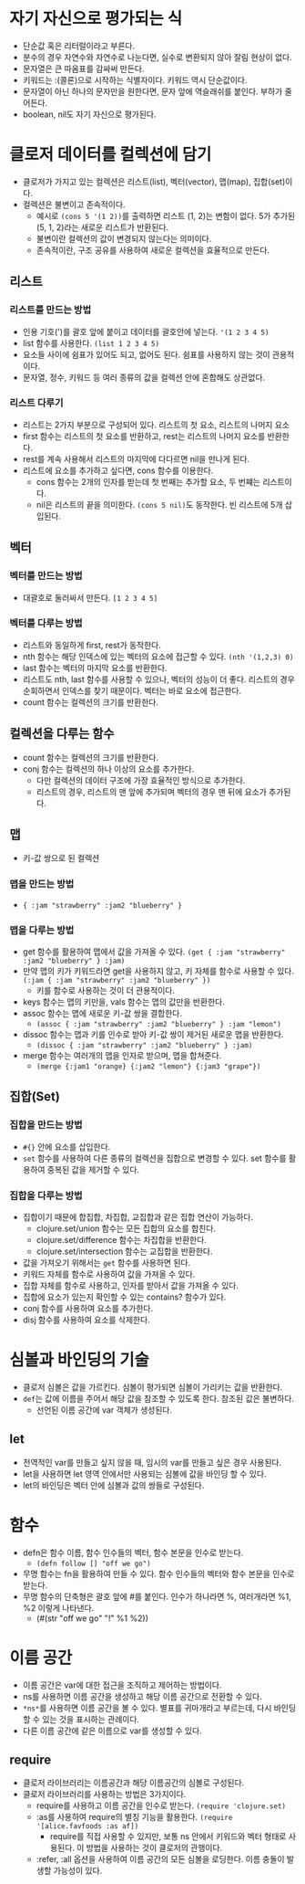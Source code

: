# 자기 자신으로 평가되는 식

- 단순값 혹은 리터럴이라고 부른다.
- 분수의 경우 자연수와 자연수로 나눈다면, 실수로 변환되지 않아 잘림 현상이 없다.
- 문자열은 큰 따옴표를 감싸써 만든다.
- 키워드는 :(콜론)으로 시작하는 식별자이다. 키워드 역시 단순값이다.
- 문자열이 아닌 하나의 문자만을 원한다면, 문자 앞에 역슬래쉬를 붙인다. 부하가 줄어든다.
- boolean, nil도 자기 자신으로 평가된다.

# 클로저 데이터를 컬렉션에 담기

- 클로저가 가지고 있는 컬렉션은 리스트(list), 벡터(vector), 맵(map), 집합(set)이다.
- 컬렉션은 불변이고 존속적이다.
  - 예시로 `(cons 5 '(1 2))`를 출력하면 리스트 (1, 2)는 변함이 없다. 5가 추가된 (5, 1, 2)라는 새로운 리스트가 반환된다.
  - 불변이란 컬렉션의 값이 변경되지 않는다는 의미이다.
  - 존속적이란, 구조 공유를 사용하여 새로운 컬렉션을 효율적으로 만든다.

## 리스트

### 리스트를 만드는 방법

- 인용 기호(')를 괄호 앞에 붙이고 데이터를 괄호안에 넣는다. `'(1 2 3 4 5)`
- list 함수를 사용한다. `(list 1 2 3 4 5)`
- 요소들 사이에 쉼표가 있어도 되고, 없어도 된다. 쉼표를 사용하지 않는 것이 관용적이다.
- 문자열, 정수, 키워드 등 여러 종류의 값을 컬렉션 안에 혼합해도 상관없다.

### 리스트 다루기

- 리스트는 2가지 부분으로 구성되어 있다. 리스트의 첫 요소, 리스트의 나머지 요소
- first 함수는 리스트의 첫 요소를 반환하고, rest는 리스트의 나머지 요소를 반환한다.
- rest를 계속 사용해서 리스트의 마지막에 다다르면 nil을 만나게 된다.
- 리스트에 요소를 추가하고 싶다면, cons 함수를 이용한다.
  - cons 함수는 2개의 인자를 받는데 첫 번째는 추가할 요소, 두 번쨰는 리스트이다.
  - nil은 리스트의 끝을 의미한다. `(cons 5 nil)`도 동작한다. 빈 리스트에 5개 삽입된다.

## 벡터

### 벡터를 만드는 방법

- 대괄호로 둘러싸서 만든다. `[1 2 3 4 5]`

### 벡터를 다루는 방법

- 리스트와 동일하게 first, rest가 동작한다.
- nth 함수는 해당 인덱스에 있는 벡터의 요소에 접근할 수 있다. `(nth '(1,2,3) 0)`
- last 함수는 벡터의 마지막 요소를 반환한다.
- 리스트도 nth, last 함수를 사용할 수 있으나, 벡터의 성능이 더 좋다. 리스트의 경우 순회하면서 인덱스를 찾기 때문이다. 벡터는 바로 요소에 접근한다.
- count 함수는 컬렉션의 크기를 반환한다.

## 컬렉션을 다루는 함수

- count 함수는 컬렉션의 크기를 반환한다.
- conj 함수는 컬렉션의 하나 이상의 요소를 추가한다.
  - 다만 컬렉션의 데이터 구조에 가장 효율적인 방식으로 추가한다.
  - 리스트의 경우, 리스트의 맨 앞에 추가되며 벡터의 경우 맨 뒤에 요소가 추가된다.

## 맵

- 키-값 쌍으로 된 컬렉션

### 맵을 만드는 방법

- `{ :jam "strawberry" :jam2 "blueberry" }`

### 맵을 다루는 방법

- get 함수를 활용하여 맵에서 값을 가져올 수 있다. `(get { :jam "strawberry" :jam2 "blueberry" } :jam)`
- 만약 맵의 키가 키워드라면 get을 사용하지 않고, 키 자체를 함수로 사용할 수 있다. `(:jam { :jam "strawberry" :jam2 "blueberry" })`
  - 키를 함수로 사용하는 것이 더 관용적이다.
- keys 함수는 맵의 키만을, vals 함수는 맵의 값만을 반환한다.
- assoc 함수는 맵에 새로운 키-값 쌍을 결합한다.
  - `(assoc { :jam "strawberry" :jam2 "blueberry" } :jam "lemon")`
- dissoc 함수는 맵과 키를 인수로 받아 키-값 쌍이 제거된 새로운 맵을 반환한다.
  - `(dissoc { :jam "strawberry" :jam2 "blueberry" } :jam)`
- merge 함수는 여러개의 맵을 인자로 받으며, 맵을 합쳐준다.
  - `(merge {:jam1 "orange} {:jam2 "lemon"} {:jam3 "grape"})`

## 집합(Set)

### 집합을 만드는 방법

- `#{}` 안에 요소를 삽입한다.
- `set` 함수를 사용하여 다른 종류의 컬렉션을 집합으로 변경할 수 있다. set 함수를 활용하여 중복된 값을 제거할 수 있다.

### 집합을 다루는 방법

- 집합이기 때문에 합집합, 차집합, 교집합과 같은 집합 연산이 가능하다.
  - clojure.set/union 함수는 모든 집합의 요소를 합친다.
  - clojure.set/difference 함수는 차집합을 반환한다.
  - clojure.set/intersection 함수는 교집합을 반환한다.
- 값을 가져오기 위해서는 `get` 함수를 사용하면 된다.
- 키워드 자체를 함수로 사용하여 값을 가져올 수 있다.
- 집합 자체를 함수로 사용하고, 인자를 받아서 값을 가져올 수 있다.
- 집합에 요소가 있는지 확인할 수 있는 contains? 함수가 있다.
- conj 함수를 사용하여 요소를 추가한다.
- disj 함수를 사용하여 요소를 삭제한다.

# 심볼과 바인딩의 기술

- 클로저 심볼은 값을 가르킨다. 심볼이 평가되면 심볼이 가리키는 값을 반환한다.
- `def`는 값에 이름을 주어서 해당 값을 참조할 수 있도록 한다. 참조된 값은 불변하다.
  - 선언된 이름 공간에 var 객체가 생성된다.

## let

- 전역적인 var를 만들고 싶지 않을 때, 임시의 var를 만들고 싶은 경우 사용된다.
- let을 사용하면 let 영역 안에서만 사용되는 심볼에 값을 바인딩 할 수 있다.
- let의 바인딩은 벡터 안에 심볼과 값의 쌍들로 구성된다.

# 함수

- defn은 함수 이름, 함수 인수들의 벡터, 함수 본문을 인수로 받는다.
  - `(defn follow [] "off we go")`
- 무명 함수는 fn을 활용하여 만들 수 있다. 함수 인수들의 벡터와 함수 본문을 인수로 받는다.
- 무명 함수의 단축형은 괄호 앞에 #를 붙인다. 인수가 하나라면 %, 여러개라면 %1, %2 이렇게 나타낸다.
  - (#(str "off we go" "!" %1 %2))

# 이름 공간

- 이름 공간은 var에 대한 접근을 조직하고 제어하는 방법이다.
- ns를 사용하면 이름 공간을 생성하고 해당 이름 공간으로 전환할 수 있다.
- `*ns*`를 사용하면 이름 공간을 볼 수 있다. 별표를 귀마개라고 부르는데, 다시 바인딩 할 수 있는 것을 표시하는 관례이다.
- 다른 이름 공간에 같은 이름으로 var를 생성할 수 있다.

## require

- 클로저 라이브러리는 이름공간과 해당 이름공간의 심볼로 구성된다.
- 클로저 라이브러리를 사용하는 방법은 3가지이다.
  - require를 사용하고 이름 공간을 인수로 받는다. `(require 'clojure.set)`
  - :as를 사용하여 require의 별칭 기능을 활용한다. `(require '[alice.favfoods :as af])`
    - require를 직접 사용할 수 있지만, 보통 ns 안에서 키워드와 벡터 형태로 사용된다. 이 방법을 사용하는 것이 클로저의 관행이다.
  - :refer, :all 옵션을 사용하여 이름 공간의 모든 심볼을 로딩한다. 이름 충돌이 발생할 가능성이 있다.
